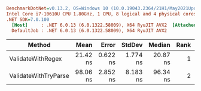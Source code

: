 ``` ini

BenchmarkDotNet=v0.13.2, OS=Windows 10 (10.0.19043.2364/21H1/May2021Update)
Intel Core i7-10610U CPU 1.80GHz, 1 CPU, 8 logical and 4 physical cores
.NET SDK=7.0.100
  [Host]     : .NET 6.0.13 (6.0.1322.58009), X64 RyuJIT AVX2  [AttachedDebugger]
  DefaultJob : .NET 6.0.13 (6.0.1322.58009), X64 RyuJIT AVX2


```
|               Method |     Mean |    Error |   StdDev |   Median | Rank | Allocated |
|--------------------- |---------:|---------:|---------:|---------:|-----:|----------:|
|    ValidateWithRegex | 21.42 ns | 0.622 ns | 1.774 ns | 20.87 ns |    1 |         - |
| ValidateWithTryParse | 98.06 ns | 2.852 ns | 8.183 ns | 96.34 ns |    2 |         - |
